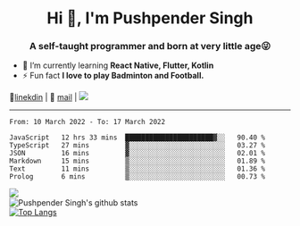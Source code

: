 <h1 align="center">Hi 👋, I'm Pushpender Singh</h1>
<h3 align="center">A self-taught programmer and born at very little age😜</h3>

- 🌱 I’m currently learning **React Native, Flutter, Kotlin**
- ⚡ Fun fact **I love to play Badminton and Football.**

👔[linekdin](https://www.linkedin.com/in/pushpender-singh-240061202/) | 📧 [mail](mailto:pushpendersingh@p2devs.com) | ![](https://komarev.com/ghpvc/?username=pushpender-singh-ap&color=blue)


---

<!--START_SECTION:waka-->

```text
From: 10 March 2022 - To: 17 March 2022

JavaScript   12 hrs 33 mins  ██████████████████████▓░░   90.40 %
TypeScript   27 mins         ▓░░░░░░░░░░░░░░░░░░░░░░░░   03.27 %
JSON         16 mins         ▓░░░░░░░░░░░░░░░░░░░░░░░░   02.01 %
Markdown     15 mins         ▒░░░░░░░░░░░░░░░░░░░░░░░░   01.89 %
Text         11 mins         ▒░░░░░░░░░░░░░░░░░░░░░░░░   01.36 %
Prolog       6 mins          ▒░░░░░░░░░░░░░░░░░░░░░░░░   00.73 %
```

<!--END_SECTION:waka-->

<img align="left" src="https://github-readme-streak-stats.herokuapp.com/?user=pushpender-singh-ap&theme=dark" /></br>
![Pushpender Singh's github stats](https://github-readme-stats.vercel.app/api?username=pushpender-singh-ap&show_icons=true&theme=radical&count_private=true)</br>
[![Top Langs](https://github-readme-stats.vercel.app/api/top-langs/?username=pushpender-singh-ap&theme=radical)](https://github.com/pushpender-singh-ap/github-readme-stats)

